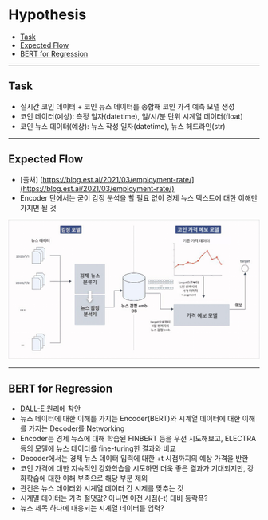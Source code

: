 # Hypothesis
- [Task](#task)
- [Expected Flow](#expected-flow)
- [BERT for Regression](#bert-for-regression)

---

## Task
- 실시간 코인 데이터 + 코인 뉴스 데이터를 종합해 코인 가격 예측 모델 생성
- 코인 데이터(예상): 측정 일자(datetime), 일/시/분 단위 시계열 데이터(float)
- 코인 뉴스 데이터(예상): 뉴스 작성 일자(datetime), 뉴스 헤드라인(str)

---

## Expected Flow
- [출처] [https://blog.est.ai/2021/03/employment-rate/](https://blog.est.ai/2021/03/employment-rate/)
- Encoder 단에서는 굳이 감정 분석을 할 필요 없이 경제 뉴스 텍스트에 대한 이해만 가지면 될 것

![flow](.images/flow.jpg)

---

## BERT for Regression
- [DALL-E 원리](https://jiho-ml.com/weekly-nlp-40/)에 착안
- 뉴스 데이터에 대한 이해를 가지는 Encoder(BERT)와 시계열 데이터에 대한 이해를 가지는 Decoder를 Networking
- Encoder는 경제 뉴스에 대해 학습된 FINBERT 등을 우선 시도해보고, ELECTRA 등의 모델에 뉴스 데이터를 fine-turing한 결과와 비교
- Decoder에서는 경제 뉴스 데이터 입력에 대한 +t 시점까지의 예상 가격을 반환
- 코인 가격에 대한 지속적인 강화학습을 시도하면 더욱 좋은 결과가 기대되지만, 강화학습에 대한 이해 부족으로 해당 부분 제외
- 관건은 뉴스 데이터와 시계열 데이터 간 시제를 맞추는 것
- 시계열 데이터는 가격 절댓값? 아니면 이전 시점(-t) 대비 등락폭?
- 뉴스 제목 하나에 대응되는 시계열 데이터를 입력?
